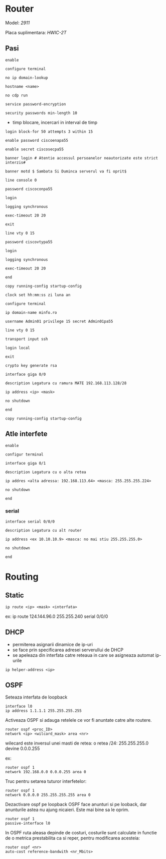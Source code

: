 # Router

Model: *2911*

Placa suplimentara: *HWIC-2T*

## Pasi

```
enable

configure terminal

no ip domain-lookup

hostname <name>

no cdp run

service password-encryption

security passwords min-length 10
```

* timp blocare, incercari in interval de timp  

```
login block-for 50 attempts 3 within 15

enable password ciscoenapa55

enable secret ciscosecpa55

banner login # Atentie accessul persoanelor neautorizate este strict interzis#

banner motd $ Sambata Si Duminca serverul va fi oprit$

line console 0

password ciscoconpa55

login

logging synchronous

exec-timeout 20 20

exit

line vty 0 15

password ciscovtypa55

login

logging synchronous

exec-timeout 20 20

end

copy running-config startup-config

clock set hh:mm:ss zi luna an

configure terminal

ip domain-name minfo.ro

username Admin01 privilege 15 secret Admin01pa55

line vty 0 15

transport input ssh

login local

exit

crypto key generate rsa

interface giga 0/0

description Legatura cu ramura MATE 192.168.113.128/28

ip address <ip> <mask>

no shutdown

end

copy running-config startup-config
```

## Atle interfete

```
enable

configur terminal

interface giga 0/1

description Legatura cu o alta retea

ip addres <alta adressa: 192.168.113.64> <masca: 255.255.255.224>

no shutdown

end
```

### serial

```
interface serial 0/0/0

description Legatura cu alt router

ip address <ex 10.10.10.9> <masca: no mai stiu 255.255.255.0>

no shutdown

end
```

# Routing

## Static

```
ip route <ip> <mask> <interfata>
```

ex: ip route 124.144.96.0 255.255.240 serial 0/0/0

## DHCP

* permiterea asignarii dinamice de ip-uri
* se face prin specificarea adresei serverullui de DHCP
* se apeleaza din interfata catre reteaua in care se asigneaza automat ip-urile

```
ip helper-address <ip>
```

## OSPF

Seteaza interfata de loopback

```
interface l0
ip address 1.1.1.1 255.255.255.255
```
Activeaza OSPF si adauga retelele ce vor fi anuntate catre alte routere.

```
router ospf <proc_ID>
network <ip> <wilcard_mask> area <nr>
```

wilecard este inversul unei masti de retea: o retea /24: 255.255.255.0 devine
0.0.0.255

ex:

```
router ospf 1
network 192.168.0.0 0.0.0.255 area 0
```

Truc pentru setarea tuturor interfetelor:

```
router ospf 1
network 0.0.0.0 255.255.255.255 area 0
```

Dezactivare ospf pe loopback
OSPF face anunturi si pe looback, dar anunturile astea nu ajung nicaieri. Este
mai bine sa le oprim.

```
router ospf 1
passive-interface l0
```

In OSPF ruta aleasa depinde de costuri, costurile sunt calculate in functie de o
metrica prestabilita ca si reper, pentru modificarea acesteia:

```
router ospf <nr>
auto-cost reference-bandwith <nr_Mbits>
```
